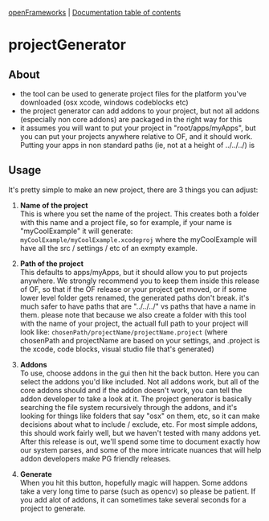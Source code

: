 ﻿[openFrameworks](http://openframeworks.cc/) | [Documentation table of contents](table_of_contents.md)

projectGenerator
================

About
-----
* the tool can be used to generate project files for the platform you've downloaded (osx xcode, windows codeblocks etc)
* the project generator can add addons to your project, but not all addons (especially non core addons) are packaged in the right way for this
* it assumes you will want to put your project in "root/apps/myApps", but you can put your projects anywhere relative to OF, and it should work. Putting your apps in non standard paths (ie, not at a height of ../../../) is  

Usage
-----
It's pretty simple to make an new project, there are 3 things you can adjust: 

1. **Name of the project**  
This is where you set the name of the project. This creates both a folder with this name and a project file, so for example, if your name is "myCoolExample" it will generate: 
`myCoolExample/myCoolExample.xcodeproj` where the myCoolExample will have all the src / settings / etc of an exmpty example. 

2. **Path of the project**  
This defaults to apps/myApps, but it should allow you to put projects anywhere.  We strongly recommend you to keep them inside this release of OF, so that if the OF release or your project get moved, or if some lower level folder gets renamed, the generated paths don't break.  it's much safer to have paths that are "../../../" vs paths that have a name in them.  please note that because we also create a folder with this tool with the name of your project, the actuall full path to your project will look like: 
`chosenPath/projectName/projectName.project` (where chosenPath and projectName are based on your settings, and .project is the xcode, code blocks, visual studio file that's generated)

3. **Addons**  
To use, choose addons in the gui then hit the back button. 
Here you can select the addons you'd like included.  Not all addons work, but all of the core addons should and if the addon doesn't work, you can tell the addon developer to take a look at it.  The project generator is basically searching the file system recursively through the addons, and it's looking for things like folders that say "osx" on them, etc, so it can make decisions about what to include / exclude, etc.  For most simple addons, this should work fairly well, but we haven't tested with many addons yet.
After this release is out, we'll spend some time to document exactly how our system parses, and some of the more intricate nuances that will help addon developers make PG friendly releases. 

4. **Generate**  
When you hit this button, hopefully magic will happen.  Some addons take a very long time to parse (such as opencv) so please be patient.  If you add alot of addons, it can sometimes take several seconds for a project to generate. 